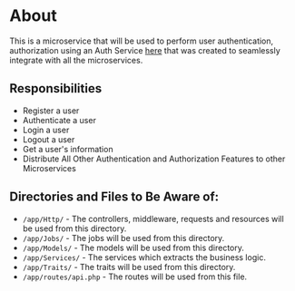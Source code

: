 # About
This is a microservice that will be used to perform user authentication, authorization using an Auth Service [here](https://github.com/MusahMusah/square1-user-service) that was created to seamlessly integrate with all the microservices.

## Responsibilities
* Register a user
* Authenticate a user
* Login a user
* Logout a user
* Get a user's information
* Distribute All Other Authentication and Authorization Features to other Microservices


## Directories and Files to Be Aware of:
* `/app/Http/` - The controllers, middleware, requests and resources will be used from this directory.
* `/app/Jobs/` - The jobs will be used from this directory.
* `/app/Models/` - The models will be used from this directory.
* `/app/Services/` - The services which extracts the business logic.
* `/app/Traits/` - The traits will be used from this directory.
* `/app/routes/api.php` - The routes will be used from this file.
